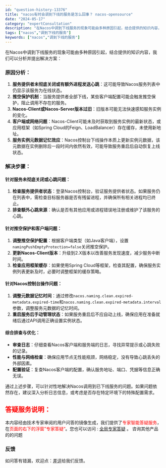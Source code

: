 ```yaml
---
id: "question-history-13376"
title: "nacos有时会调到下线的服务是怎么回事？ nacos-opensource"
date: "2024-05-17"
category: "expertConsultation"
description: "在Nacos中调到下线服务的现象可能由多种原因引起，结合提供的知识内容，我们可以分析并提出解决方案：### 原因分析：1. **服务提供者未彻底关闭或有额外进程发送心跳**：这可能导致Nacos服务列表中仍显示该服务为在线状态。2. **推空保护机制**：当服务提供者全部下线，某些客户端配置可能会触"
tags: ["nacos","调到下线的服务"]
keywords: ["nacos","调到下线的服务"]
---
```


在Nacos中调到下线服务的现象可能由多种原因引起，结合提供的知识内容，我们可以分析并提出解决方案：

### 原因分析：

1. **服务提供者未彻底关闭或有额外进程发送心跳**：这可能导致Nacos服务列表中仍显示该服务为在线状态。
2. **推空保护机制**：当服务提供者全部下线，某些客户端配置可能会触发推空保护，阻止调用不存在的服务。
3. **Nacos-Client或Nacos-Server版本过旧**：旧版本可能无法快速感知服务实例的变化。
4. **客户端或网络问题**：Nacos-Client可能未及时获取到服务实例的最新状态，或应用框架（如Spring Cloud的Feign、LoadBalancer）存在缓存，未使用新地址。
5. **服务实例元数据记忆效应**：Nacos控制台下线操作本质上更新实例元数据，该元数据在实例删除后一段时间内依然有效，可能导致服务重启后自动恢复上线状态。

### 解决步骤：

#### 针对服务未彻底关闭或心跳问题：

1. **检查服务提供者状态**：登录Nacos控制台，验证服务提供者状态。如果服务仍在列表中，需检查目标服务器是否有残留进程，并确保所有相关进程均已终止。
2. **排查额外心跳来源**：确认是否有其他应用或进程错误地注册或维护了该服务的心跳。

#### 针对推空保护和客户端问题：

1. **调整推空保护配置**：根据客户端类型（如Java客户端），设置`namingPushEmptyProtection=false`关闭推空保护。
2. **更新Nacos-Client版本**：升级到2.X版本以改善服务发现速度，减少服务中断时间。
3. **检查应用框架缓存**：如果使用Spring Cloud等框架，检查其配置，确保服务实例列表更新及时，必要时调整框架的缓存策略。

#### 针对Nacos控制台操作问题：

1. **调整元数据记忆时间**：通过修改`nacos.naming.clean.expired-metadata.expired-time`和`nacos.naming.clean.expired-metadata.interval`参数，调整服务元数据的记忆时间。
2. **重启服务后手动管理状态**：如果服务重启后不应自动上线，确保应用在准备就绪后通过API调用正确设置实例状态。

#### 综合排查与优化：

- **审查日志**：仔细查看Nacos客户端和服务端的日志，寻找异常提示或心跳失败的记录。
- **性能与网络检查**：确保应用节点无性能瓶颈，网络稳定，没有导致心跳丢失的外部因素。
- **配置验证**：复查Nacos客户端的配置，确认服务地址、端口、凭据等信息正确无误。

通过上述步骤，可以针对性地解决Nacos调用到已下线服务的问题。如果问题依然存在，建议深入分析日志信息，或考虑是否存在特定环境下的特殊配置需求。
## <font color="#FF0000">答疑服务说明：</font> 

本内容经由技术专家审阅的用户问答的镜像生成，我们提供了<font color="#FF0000">专家智能答疑服务</font>，在<font color="#FF0000">页面的右下的浮窗”专家答疑“</font>。您也可以访问 : [全局专家答疑](https://opensource.alibaba.com/chatBot) 。 咨询其他产品的的问题

### 反馈
如问答有错漏，欢迎点：[差评](https://ai.nacos.io/user/feedbackByEnhancerGradePOJOID?enhancerGradePOJOId=13874)给我们反馈。
